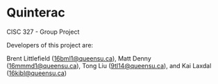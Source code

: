 # Quinterac
CISC 327 - Group Project

Developers of this project are:

Brent Littlefield (16bml1@queensu.ca),
Matt Denny (16mmmd1@queensu.ca),
Tong Liu (9tl14@queensu.ca),
and Kai Laxdal (16kibl@queensu.ca)
